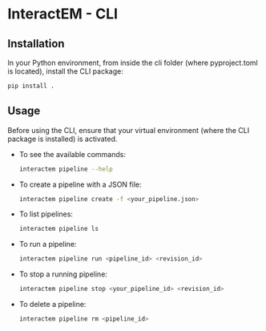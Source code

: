 # InteractEM - CLI

## Installation

In your Python environment, from inside the cli folder (where pyproject.toml is located), install the CLI package:
```bash
pip install .
```

## Usage
Before using the CLI, ensure that your virtual environment (where the CLI package is installed) is activated. 
- To see the available commands:
    ```bash
    interactem pipeline --help
    ```
- To create a pipeline with a JSON file:
    ```bash
    interactem pipeline create -f <your_pipeline.json>
    ```
-  To list pipelines:
    ```bash
    interactem pipeline ls
    ```
- To run a pipeline:
    ```bash
    interactem pipeline run <pipeline_id> <revision_id>
    ```
-  To stop a running pipeline:
    ```bash
    interactem pipeline stop <your_pipeline_id> <revision_id>
    ```
- To delete a pipeline:
    ```bash
    interactem pipeline rm <pipeline_id>
    ```
